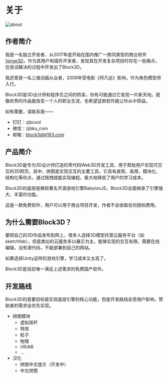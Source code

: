 # 关于

![about](https://cdn.zjbku.com/about-1.jpg)

## 作者简介

我是一名独立开发者，从2017年底开始在国内推广一款同类型的商业软件[Verge3D](https://zjbcool.com/)，作为其用户和插件开发者，发现其在开发复杂项目时存在一些痛点，在尝试解决的过程中开发出了Block3D。

我还曾是一名三维动画从业者，2009年受电影《阿凡达》影响，作为角色模型师入行。

Block3D是3D设计师和程序员之间的桥梁，你有可能通过它发现一片新天地。就像优秀的作品能改变一个人的职业生涯，也希望这款软件能让你从中获益。

如有需要，请联系我——
- 钉钉：zjbcool
- 微信：zjbku_com
- 邮箱：block3d@163.com

## 产品简介

Block3D是专为3D设计师打造的零代码Web3D开发工具，用于帮助用户实现可交互的3D网页。其中，拼图是实现交互的主要工具，它具有直观、易用、模块化、结构化等优点，通过拖拽就能实现编程，极大地降低了用户的学习成本。

Block3D的底层是微软著名开源游戏引擎BabylonJS，Block3D全面继承了引擎强大、丰富的功能。

这是一款免费软件，用户可以用于商业项目开发，作者不会收取任何授权费用。

## 为什么需要Block3D？

要把自己的3D作品发布到网上，很多人选择3D模型托管云服务平台（如sketchfab），但是类似的云服务多以展示为主，能够实现的交互有限，需要在线编辑，没有源代码，不能部署到自己的网站。

如果选择Unity这样的游戏引擎，学习成本又太高了。

Block3D是目前唯一满足上述需求的免费国产软件。

## 开发路线

Block3D的首要目标是实现底层引擎的核心功能，但是开发路线会受用户影响，赞助者的需求会优先实现。

- 拼图模块
  - 虚拟摇杆
  - 特效
  - 粒子
  - 物理
  - VR/AR
  - ...
- 汉化
  - 拼图中文提示（开发中）
  - 中文拼图

